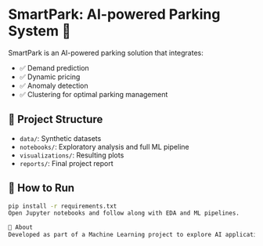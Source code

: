 # SmartPark: AI-powered Parking System 🚗

SmartPark is an AI-powered parking solution that integrates:
- ✅ Demand prediction
- ✅ Dynamic pricing
- ✅ Anomaly detection
- ✅ Clustering for optimal parking management

## 📂 Project Structure
- `data/`: Synthetic datasets
- `notebooks/`: Exploratory analysis and full ML pipeline
- `visualizations/`: Resulting plots
- `reports/`: Final project report

## 🚀 How to Run
```bash
pip install -r requirements.txt
Open Jupyter notebooks and follow along with EDA and ML pipelines.

📢 About
Developed as part of a Machine Learning project to explore AI applications in urban parking management.